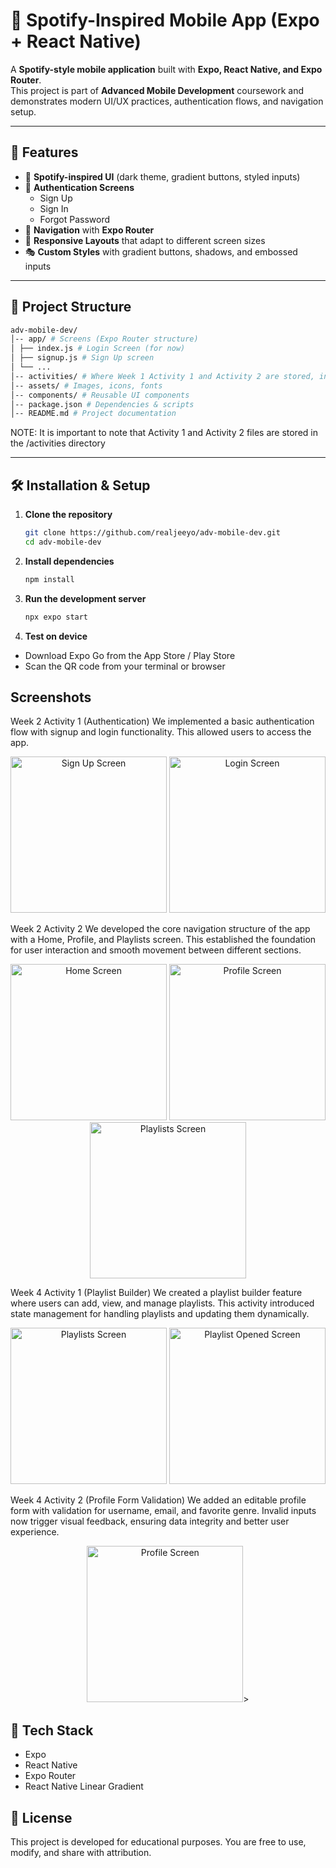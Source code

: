 # 🎵 Spotify-Inspired Mobile App (Expo + React Native)

A **Spotify-style mobile application** built with **Expo, React Native, and Expo Router**.  
This project is part of **Advanced Mobile Development** coursework and demonstrates modern UI/UX practices, authentication flows, and navigation setup.

---

## 🚀 Features

- 🎨 **Spotify-inspired UI** (dark theme, gradient buttons, styled inputs)
- 🔐 **Authentication Screens**
    - Sign Up
    - Sign In
    - Forgot Password
- 🧭 **Navigation** with **Expo Router**
- 📱 **Responsive Layouts** that adapt to different screen sizes
- 🎭 **Custom Styles** with gradient buttons, shadows, and embossed inputs

---

## 📂 Project Structure
```bash
adv-mobile-dev/
│-- app/ # Screens (Expo Router structure)
│ ├── index.js # Login Screen (for now)
│ ├── signup.js # Sign Up screen
│ └── ...
│-- activities/ # Where Week 1 Activity 1 and Activity 2 are stored, in PDF format.
│-- assets/ # Images, icons, fonts
│-- components/ # Reusable UI components
│-- package.json # Dependencies & scripts
│-- README.md # Project documentation
```
NOTE: It is important to note that Activity 1 and Activity 2 files are stored in the /activities directory

---

## 🛠️ Installation & Setup

1. **Clone the repository**
   ```bash
   git clone https://github.com/realjeeyo/adv-mobile-dev.git
   cd adv-mobile-dev

2. **Install dependencies**
   ```bash
   npm install
   ```
   
3. **Run the development server**
   ```bash
   npx expo start
   ```
   
4. **Test on device**
- Download Expo Go from the App Store / Play Store
- Scan the QR code from your terminal or browser

## Screenshots

Week 2 Activity 1 (Authentication)
We implemented a basic authentication flow with signup and login functionality. This allowed users to access the app.
<p align="center">
  <img src="screenshots/Signup Page 09:02:25.png" alt="Sign Up Screen" width="250"/>
  <img src="screenshots/Login Page 09:02:25.png" alt="Login Screen" width="250"/>
</p>


Week 2 Activity 2
We developed the core navigation structure of the app with a Home, Profile, and Playlists screen. This established the foundation for user interaction and smooth movement between different sections.
<p align="center">
  <img src="screenshots/Home Page 09:04:25.png" alt="Home Screen" width="250"/>
  <img src="screenshots/Profile Page 09:04:25.png" alt="Profile Screen" width="250"/>
  <img src="screenshots/Playlists Page 09:04:25.png" alt="Playlists Screen" width="250"/>
</p>

Week 4 Activity 1 (Playlist Builder)
We created a playlist builder feature where users can add, view, and manage playlists. This activity introduced state management for handling playlists and updating them dynamically.
<p align="center">
  <img src="screenshots/Playlists Screen 09:16:25.png" alt="Playlists Screen" width="250"/>
  <img src="screenshots/Playlist Opened 09:16:25.png" alt="Playlist Opened Screen" width="250"/>
</p>

Week 4 Activity 2 (Profile Form Validation)
We added an editable profile form with validation for username, email, and favorite genre. Invalid inputs now trigger visual feedback, ensuring data integrity and better user experience.
<p align="center">
    <img src="screenshots/Profile Screen 09:18:25.png" alt="Profile Screen" width="250"/>>
</p>


## 🔧 Tech Stack
- Expo
- React Native
- Expo Router
- React Native Linear Gradient

## 📜 License
This project is developed for educational purposes.
You are free to use, modify, and share with attribution.